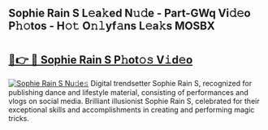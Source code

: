 ## Sophie Rain S L𝚎a𝚔ed N𝚞𝚍e - Part-GWq Vi𝚍𝚎o P𝚑𝚘tos - H𝚘𝚝 O𝚗𝚕yf𝚊ns L𝚎a𝚔s MOSBX

# <h2><a href="http://kff5d5g.oniu.top/?m=Sophie+Rain+S">🔗👉 🔴 Sophie Rain S P𝚑ot𝚘𝚜 V𝚒d𝚎o</a></h2>

[![Sophie Rain S Nu𝚍e𝚜](https://i.imgur.com/0qMVB7G.gif)](http://kff5d5g.oniu.top/?m=Sophie+Rain+S)
Digital trendsetter Sophie Rain S, recognized for publishing dance and lifestyle material, consisting of performances and vlogs on social media. Brilliant illusionist Sophie Rain S, celebrated for their exceptional skills and accomplishments in creating and performing magic tricks.  

